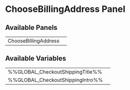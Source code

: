 # <span class="jumptarget"> ChooseBillingAddress Panel </span>

## <span class="jumptarget"> Available Panels </span>
|||
|---|---|
| ChooseBillingAddress |

## <span class="jumptarget"> Available Variables </span>
|||
|---|---|
| %%GLOBAL_CheckoutShippingTitle%% |
| %%GLOBAL_CheckoutShippingIntro%% |

